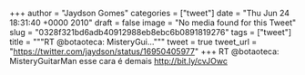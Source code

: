 
+++
author = "Jaydson Gomes"
categories = ["tweet"]
date = "Thu Jun 24 18:31:40 +0000 2010"
draft = false
image = "No media found for this Tweet"
slug = "0328f321bd6adb40912988eb8ebc6b0891819276"
tags = ["tweet"]
title = """RT @botaoteca: MisteryGui..."""
tweet = true
tweet_url = "https://twitter.com/jaydson/status/16950405977"
+++
RT @botaoteca: MisteryGuitarMan esse cara é demais http://bit.ly/cvJOwc
